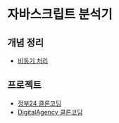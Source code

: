 # 자바스크립트 분석기

## 개념 정리

- [비동기 처리](https://github.com/minjeongss/JavaScript-Practice/tree/main/%EB%B9%84%EB%8F%99%EA%B8%B0%EC%B2%98%EB%A6%AC)

## 프로젝트

- [정부24 클론코딩](https://github.com/minjeongss/JavaScript-Practice/tree/main/gov24)
- [DigitalAgency 클론코딩](https://github.com/minjeongss/JavaScript-Practice/tree/main/DigitalAgency)

